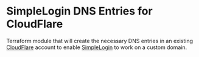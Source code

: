 # SimpleLogin DNS Entries for CloudFlare

Terraform module that will create the necessary DNS entries in an existing [CloudFlare](https://cloudflare.com) account to enable [SimpleLogin](https://simplelogin.io) to work on a custom domain.
